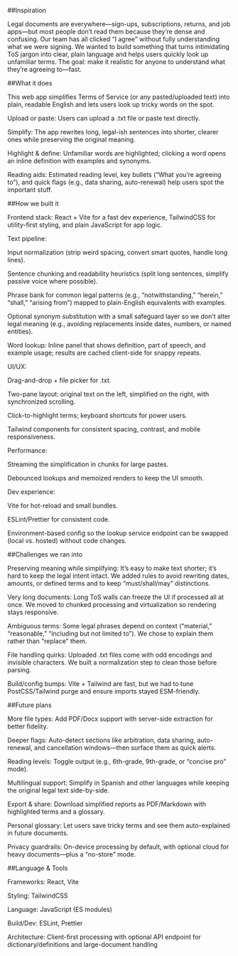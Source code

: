 ##Inspiration

Legal documents are everywhere—sign-ups, subscriptions, returns, and job apps—but most people don’t read them because they’re dense and confusing. Our team has all clicked “I agree” without fully understanding what we were signing. We wanted to build something that turns intimidating ToS jargon into clear, plain language and helps users quickly look up unfamiliar terms. The goal: make it realistic for anyone to understand what they’re agreeing to—fast.

##What it does

This web app simplifies Terms of Service (or any pasted/uploaded text) into plain, readable English and lets users look up tricky words on the spot.

Upload or paste: Users can upload a .txt file or paste text directly.

Simplify: The app rewrites long, legal-ish sentences into shorter, clearer ones while preserving the original meaning.

Highlight & define: Unfamiliar words are highlighted; clicking a word opens an inline definition with examples and synonyms.

Reading aids: Estimated reading level, key bullets (“What you’re agreeing to”), and quick flags (e.g., data sharing, auto-renewal) help users spot the important stuff.

##How we built it

Frontend stack: React + Vite for a fast dev experience, TailwindCSS for utility-first styling, and plain JavaScript for app logic.

Text pipeline:

Input normalization (strip weird spacing, convert smart quotes, handle long lines).

Sentence chunking and readability heuristics (split long sentences, simplify passive voice where possible).

Phrase bank for common legal patterns (e.g., “notwithstanding,” “herein,” “shall,” “arising from”) mapped to plain-English equivalents with examples.

Optional synonym substitution with a small safeguard layer so we don’t alter legal meaning (e.g., avoiding replacements inside dates, numbers, or named entities).

Word lookup: Inline panel that shows definition, part of speech, and example usage; results are cached client-side for snappy repeats.

UI/UX:

Drag-and-drop + file picker for .txt.

Two-pane layout: original text on the left, simplified on the right, with synchronized scrolling.

Click-to-highlight terms; keyboard shortcuts for power users.

Tailwind components for consistent spacing, contrast, and mobile responsiveness.

Performance:

Streaming the simplification in chunks for large pastes.

Debounced lookups and memoized renders to keep the UI smooth.

Dev experience:

Vite for hot-reload and small bundles.

ESLint/Prettier for consistent code.

Environment-based config so the lookup service endpoint can be swapped (local vs. hosted) without code changes.

##Challenges we ran into

Preserving meaning while simplifying: It’s easy to make text shorter; it’s hard to keep the legal intent intact. We added rules to avoid rewriting dates, amounts, or defined terms and to keep “must/shall/may” distinctions.

Very long documents: Long ToS walls can freeze the UI if processed all at once. We moved to chunked processing and virtualization so rendering stays responsive.

Ambiguous terms: Some legal phrases depend on context (“material,” “reasonable,” “including but not limited to”). We chose to explain them rather than “replace” them.

File handling quirks: Uploaded .txt files come with odd encodings and invisible characters. We built a normalization step to clean those before parsing.

Build/config bumps: Vite + Tailwind are fast, but we had to tune PostCSS/Tailwind purge and ensure imports stayed ESM-friendly.

##Future plans

More file types: Add PDF/Docx support with server-side extraction for better fidelity.

Deeper flags: Auto-detect sections like arbitration, data sharing, auto-renewal, and cancellation windows—then surface them as quick alerts.

Reading levels: Toggle output (e.g., 6th-grade, 9th-grade, or “concise pro” mode).

Multilingual support: Simplify in Spanish and other languages while keeping the original legal text side-by-side.

Export & share: Download simplified reports as PDF/Markdown with highlighted terms and a glossary.

Personal glossary: Let users save tricky terms and see them auto-explained in future documents.

Privacy guardrails: On-device processing by default, with optional cloud for heavy documents—plus a “no-store” mode.

##Language & Tools

Frameworks: React, Vite

Styling: TailwindCSS

Language: JavaScript (ES modules)

Build/Dev: ESLint, Prettier

Architecture: Client-first processing with optional API endpoint for dictionary/definitions and large-document handling
